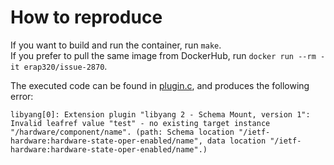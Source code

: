 # How to reproduce
If you want to build and run the container, run `make`.\
If you prefer to pull the same image from DockerHub, run `docker run --rm -it erap320/issue-2870`.

The executed code can be found in [plugin.c](plugin.c), and produces the following error:
```
libyang[0]: Extension plugin "libyang 2 - Schema Mount, version 1": Invalid leafref value "test" - no existing target instance "/hardware/component/name". (path: Schema location "/ietf-hardware:hardware-state-oper-enabled/name", data location "/ietf-hardware:hardware-state-oper-enabled/name".)
```